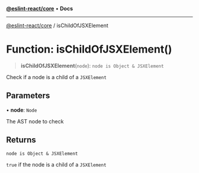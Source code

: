 [**@eslint-react/core**](../README.md) • **Docs**

***

[@eslint-react/core](../README.md) / isChildOfJSXElement

# Function: isChildOfJSXElement()

> **isChildOfJSXElement**(`node`): `node is Object & JSXElement`

Check if a node is a child of a `JSXElement`

## Parameters

• **node**: `Node`

The AST node to check

## Returns

`node is Object & JSXElement`

`true` if the node is a child of a `JSXElement`
